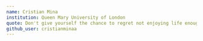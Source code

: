 ```yaml
---
name: Cristian Mina
institution: Queen Mary University of London
quote: Don't give yourself the chance to regret not enjoying life enough
github_user: cristianminaa
---
```

